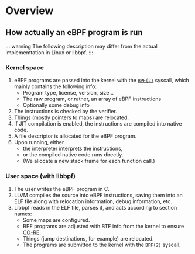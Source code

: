 # Overview

## How actually an eBPF program is run

::: warning
The following description may differ from the actual implememtation in Linux or libbpf.
:::

### Kernel space
1. eBPF programs are passed into the kernel with the [`BPF(2)`](./user/syscall.md) syscall,
   which mainly contains the following info:
   - Program type, license, version, size...
   - The raw program, or rather, an array of eBPF instructions
   - Optionally some debug info
2. The instructions is checked by the verifier.
3. Things (mostly pointers to maps) are relocated.
4. If JIT compilation is enabled, the instructions are compiled into native code.
5. A file descriptor is allocated for the eBPF program.
6. Upon running, either
   - the interpreter interprets the instructions,
   - or the compiled native code runs directly.
   - (We allocate a new stack frame for each function call.)

### User space (with libbpf)

1. The user writes the eBPF program in C.
2. LLVM compiles the source into eBPF instructions,
   saving them into an ELF file along with relocation information, debug information, etc.
3. Libbpf reads in the ELF file, parses it, and acts according to section names:
   - Some maps are configured.
   - BPF programs are adjusted with BTF info from the kernel to ensure [CO-RE](https://nakryiko.com/posts/bpf-portability-and-co-re/).
   - Things (jump destinations, for example) are relocated.
   - The programs are submitted to the kernel with the `BPF(2)` syscall.

